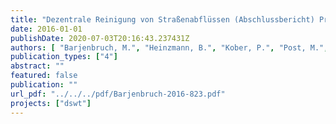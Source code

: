 ```yaml
---
title: "Dezentrale Reinigung von Straßenabflüssen (Abschlussbericht) Projektnr: 11315 UEPII/2"
date: 2016-01-01
publishDate: 2020-07-03T20:16:43.237431Z
authors: [ "Barjenbruch, M.", "Heinzmann, B.", "Kober, P.", "Post, M.", "remy", "rouault", "Sommer, H.", "sonnenberg", "WeiÃŸ, B." ]
publication_types: ["4"]
abstract: ""
featured: false
publication: ""
url_pdf: "../../../pdf/Barjenbruch-2016-823.pdf"
projects: ["dswt"]
---
```



